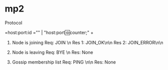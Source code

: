 # mp2

Protocol

<self>=host:port:id
<mlist>="" | "host:port:id:counter;" + <mlist>

1. Node is joining
Req: JOIN <self>\n
Res 1: JOIN_OK\n<mlist>\n
Res 2: JOIN_ERROR\n<description>\n

2. Node is leaving
Req: BYE <self>\n
Res: None

3. Gossip membership list
Req: PING <self>\n<mlist>\n
Res: None


